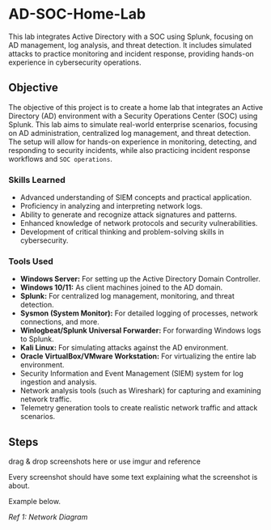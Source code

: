 # AD-SOC-Home-Lab

This lab integrates Active Directory with a SOC using Splunk, focusing on AD management, log analysis, and threat detection. It includes simulated attacks to practice monitoring and incident response, providing hands-on experience in cybersecurity operations.

## Objective

The objective of this project is to create a home lab that integrates an Active Directory (AD) environment with a Security Operations Center (SOC) using Splunk. This lab aims to simulate real-world enterprise scenarios, focusing on AD administration, centralized log management, and threat detection. The setup will allow for hands-on experience in monitoring, detecting, and responding to security incidents, while also practicing incident response workflows and `SOC operations`.

### Skills Learned

- Advanced understanding of SIEM concepts and practical application.
- Proficiency in analyzing and interpreting network logs.
- Ability to generate and recognize attack signatures and patterns.
- Enhanced knowledge of network protocols and security vulnerabilities.
- Development of critical thinking and problem-solving skills in cybersecurity.

### Tools Used

- **Windows Server:** For setting up the Active Directory Domain Controller.
- **Windows 10/11:** As client machines joined to the AD domain.
- **Splunk:** For centralized log management, monitoring, and threat detection.
- **Sysmon (System Monitor):** For detailed logging of processes, network connections, and more.
- **Winlogbeat/Splunk Universal Forwarder:** For forwarding Windows logs to Splunk.
- **Kali Linux:** For simulating attacks against the AD environment.
- **Oracle VirtualBox/VMware Workstation:** For virtualizing the entire lab environment.
- Security Information and Event Management (SIEM) system for log ingestion and analysis.
- Network analysis tools (such as Wireshark) for capturing and examining network traffic.
- Telemetry generation tools to create realistic network traffic and attack scenarios.

## Steps
drag & drop screenshots here or use imgur and reference 

Every screenshot should have some text explaining what the screenshot is about.

Example below.

*Ref 1: Network Diagram*
